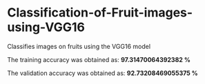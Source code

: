 # Classification-of-Fruit-images-using-VGG16
Classifies images on fruits using the VGG16 model


The training accuracy was obtained as: <b>97.31470064392382 %</b>

The validation accuracy was obtained as: <b>92.73208469055375 %</b>
